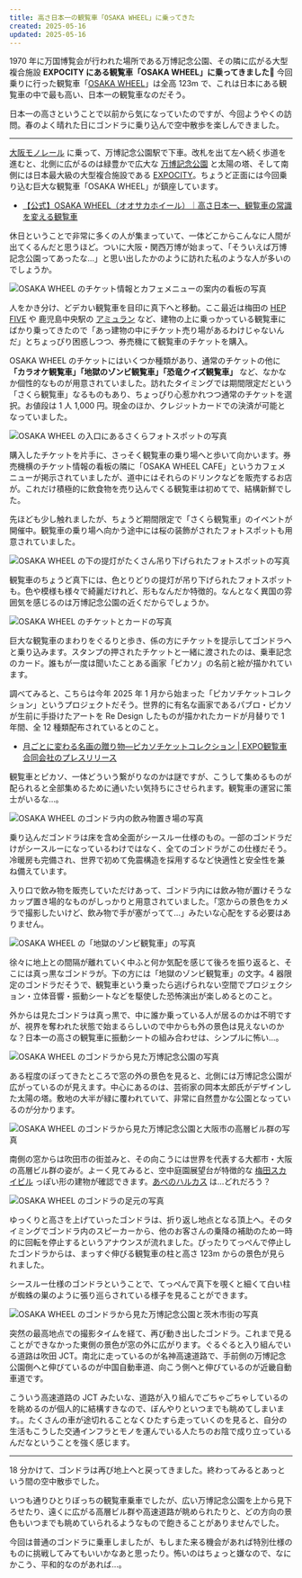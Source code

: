 ```yaml
---
title: 高さ日本一の観覧車「OSAKA WHEEL」に乗ってきた
created: 2025-05-16
updated: 2025-05-16
---
```


1970 年に万国博覧会が行われた場所である万博記念公園、その隣に広がる大型複合施設 **EXPOCITY にある観覧車「OSAKA WHEEL」に乗ってきました🎡** 今回乗りに行った観覧車「[OSAKA WHEEL](https://osaka-wheel.com/)」は全高 123m で、これは日本にある観覧車の中で最も高い、日本一の観覧車なのだそう。

日本一の高さということで以前から気になっていたのですが、今回ようやくの訪問。春のよく晴れた日にゴンドラに乗り込んで空中散歩を楽しんできました。

---

[大阪モノレール](https://www.osaka-monorail.co.jp/) に乗って、万博記念公園駅で下車。改札を出て左へ続く歩道を進むと、北側に広がるのは緑豊かで広大な [万博記念公園](https://www.expo70-park.jp/) と太陽の塔、そして南側には日本最大級の大型複合施設である [EXPOCITY](https://www.expocity-mf.com/expo/)。ちょうど正面には今回乗り込む巨大な観覧車「OSAKA WHEEL」が鎮座しています。

- [【公式】OSAKA WHEEL（オオサカホイール）｜高さ日本一、観覧車の常識を変える観覧車](https://osaka-wheel.com/)

休日ということで非常に多くの人が集まっていて、一体どこからこんなに人間が出てくるんだと思うほど。ついに大阪・関西万博が始まって、「そういえば万博記念公園ってあったな…」と思い出したかのように訪れた私のような人が多いのでしょうか。

![OSAKA WHEEL のチケット情報とカフェメニューの案内の看板の写真](0ffacf8e-12f1-4e0e-27aa-366f4ee19200)

人をかき分け、どデカい観覧車を目印に真下へと移動。ここ最近は梅田の [HEP FIVE](/blog/20240704/) や 鹿児島中央駅の [アミュラン](/blog/20250226/) など、建物の上に乗っかっている観覧車にばかり乗ってきたので「あっ建物の中にチケット売り場があるわけじゃないんだ」とちょっぴり困惑しつつ、券売機にて観覧車のチケットを購入。

OSAKA WHEEL のチケットにはいくつか種類があり、通常のチケットの他に **「カラオケ観覧車」「地獄のゾンビ観覧車」「恐竜クイズ観覧車」** など、なかなか個性的なものが用意されていました。訪れたタイミングでは期間限定だという「さくら観覧車」なるものもあり、ちょっぴり心惹かれつつ通常のチケットを選択。お値段は 1 人 1,000 円。現金のほか、クレジットカードでの決済が可能となっていました。

![OSAKA WHEEL の入口にあるさくらフォトスポットの写真](d7281c05-86f8-4e29-9b39-a79e98c73800)

購入したチケットを片手に、さっそく観覧車の乗り場へと歩いて向かいます。券売機横のチケット情報の看板の隣に「OSAKA WHEEL CAFE」というカフェメニューが掲示されていましたが、道中にはそれらのドリンクなどを販売するお店が。これだけ積極的に飲食物を売り込んでくる観覧車は初めてで、結構新鮮でした。

先ほども少し触れましたが、ちょうど期間限定で「さくら観覧車」のイベントが開催中。観覧車の乗り場へ向かう途中には桜の装飾がされたフォトスポットも用意されていました。

![OSAKA WHEEL の下の提灯がたくさん吊り下げられたフォトスポットの写真](cf91e895-2211-495e-361b-4f55c7e40400)

観覧車のちょうど真下には、色とりどりの提灯が吊り下げられたフォトスポットも。色や模様も様々で綺麗だけれど、形もなんだか特徴的。なんとなく異国の雰囲気を感じるのは万博記念公園の近くだからでしょうか。

![OSAKA WHEEL のチケットとカードの写真](7e27e9a2-d06a-4d18-72f6-9bdb7637e600)

巨大な観覧車のまわりをぐるりと歩き、係の方にチケットを提示してゴンドラへと乗り込みます。スタンプの押されたチケットと一緒に渡されたのは、乗車記念のカード。誰もが一度は聞いたことある画家「ピカソ」の名前と絵が描かれています。

調べてみると、こちらは今年 2025 年 1 月から始まった「ピカソチケットコレクション」というプロジェクトだそう。世界的に有名な画家であるパブロ・ピカソが生前に手掛けたアートを Re Design したものが描かれたカードが月替りで 1 年間、全 12 種類配布されているとのこと。

- [月ごとに変わる名画の贈り物—ピカソチケットコレクション | EXPO観覧車合同会社のプレスリリース](https://prtimes.jp/main/html/rd/p/000000059.000030897.html)

観覧車とピカソ、一体どういう繋がりなのかは謎ですが、こうして集めるものが配られると全部集めるために通いたい気持ちにさせられます。観覧車の運営に策士がいるな…。

![OSAKA WHEEL のゴンドラ内の飲み物置き場の写真](b0f9a436-15bc-4b81-860c-d920e0319600)

乗り込んだゴンドラは床を含め全面がシースルー仕様のもの。一部のゴンドラだけがシースルーになっているわけではなく、全てのゴンドラがこの仕様だそう。冷暖房も完備され、世界で初めて免震構造を採用するなど快適性と安全性を兼ね備えています。

入り口で飲み物を販売していただけあって、ゴンドラ内には飲み物が置けそうなカップ置き場的なものがしっかりと用意されていました。「窓からの景色をカメラで撮影したいけど、飲み物で手が塞がってて…」みたいな心配をする必要はありません。

![OSAKA WHEEL の「地獄のゾンビ観覧車」の写真](c81c78c3-0f78-471d-fbfc-3e798aee6d00)

徐々に地上との間隔が離れていく中ふと何か気配を感じて後ろを振り返ると、そこには真っ黒なゴンドラが。下の方には「地獄のゾンビ観覧車」の文字。4 器限定のゴンドラだそうで、観覧車という乗ったら逃げられない空間でプロジェクション・立体音響・振動シートなどを駆使した恐怖演出が楽しめるとのこと。

外からは見たゴンドラは真っ黒で、中に誰か乗っている人が居るのかは不明ですが、視界を奪われた状態で始まるらしいので中からも外の景色は見えないのかな？日本一の高さの観覧車に振動シートの組み合わせは、シンプルに怖い…。

![OSAKA WHEEL のゴンドラから見た万博記念公園の写真](bf74c504-e54e-4888-a75e-deadfcd6ed00)

ある程度のぼってきたところで窓の外の景色を見ると、北側には万博記念公園が広がっているのが見えます。中心にあるのは、芸術家の岡本太郎氏がデザインした太陽の塔。敷地の大半が緑に覆われていて、非常に自然豊かな公園となっているのが分かります。

![OSAKA WHEEL のゴンドラから見た万博記念公園と大阪市の高層ビル群の写真](2976e7e2-a03d-4a84-f966-ed32851a2400)

南側の窓からは吹田市の街並みと、その向こうには世界を代表する大都市・大阪の高層ビル群の姿が。よーく見てみると、空中庭園展望台が特徴的な [梅田スカイビル](https://www.skybldg.co.jp/) っぽい形の建物が確認できます。[あべのハルカス](https://www.abenoharukas-300.jp/index.html) は…どれだろう？

![OSAKA WHEEL のゴンドラの足元の写真](998ffaec-385f-44d1-3902-af169f4a5400)

ゆっくりと高さを上げていったゴンドラは、折り返し地点となる頂上へ。そのタイミングでゴンドラ内のスピーカーから、他のお客さんの乗降の補助のため一時的に回転を停止するというアナウンスが流れました。ぴったりてっぺんで停止したゴンドラからは、まっすぐ伸びる観覧車の柱と高さ 123m からの景色が見られました。

シースルー仕様のゴンドラということで、てっぺんで真下を覗くと細くて白い柱が蜘蛛の巣のように張り巡らされている様子を見ることができます。

![OSAKA WHEEL のゴンドラから見た万博記念公園と茨木市街の写真](6844d2db-ac92-4e66-14e7-36d027a0b600)

突然の最高地点での撮影タイムを経て、再び動き出したゴンドラ。これまで見ることができなかった東側の景色が窓の外に広がります。ぐるぐると入り組んでいる道路は吹田 JCT。南北に走っているのが名神高速道路で、手前側の万博記念公園側へと伸びているのが中国自動車道、向こう側へと伸びているのが近畿自動車道です。

こういう高速道路の JCT みたいな、道路が入り組んでごちゃごちゃしているのを眺めるのが個人的に結構すきなので、ぼんやりといつまでも眺めてしまいます。。たくさんの車が途切れることなくひたすら走っていくのを見ると、自分の生活もこうした交通インフラとモノを運んでいる人たちのお陰で成り立っているんだなということを強く感じます。

---

18 分かけて、ゴンドラは再び地上へと戻ってきました。終わってみるとあっという間の空中散歩でした。

いつも通りひとりぼっちの観覧車乗車でしたが、広い万博記念公園を上から見下ろせたり、遠くに広がる高層ビル群や高速道路が眺められたりと、どの方向の景色もいつまでも眺めていられるようなもので飽きることがありませんでした。

今回は普通のゴンドラに乗車しましたが、もしまた来る機会があれば特別仕様のものに挑戦してみてもいいかなあと思ったり。怖いのはちょっと嫌なので、なにかこう、平和的なのがあれば…。

